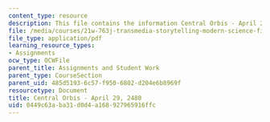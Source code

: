 ```yaml
---
content_type: resource
description: This file contains the information Central Orbis - April 29, 2480.
file: /media/courses/21w-763j-transmedia-storytelling-modern-science-fiction-spring-2014/0449c63aba31d0d4a168927965916ffc_MIT21W_763JS14_4-29-2480.pdf
file_type: application/pdf
learning_resource_types:
- Assignments
ocw_type: OCWFile
parent_title: Assignments and Student Work
parent_type: CourseSection
parent_uid: 485d5193-6c57-f950-6802-d204e6b8969f
resourcetype: Document
title: Central Orbis - April 29, 2480
uid: 0449c63a-ba31-d0d4-a168-927965916ffc
---
```


